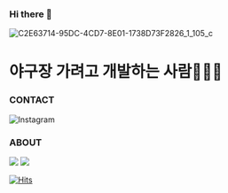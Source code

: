 ### Hi there 👋

![C2E63714-95DC-4CD7-8E01-1738D73F2826_1_105_c](https://user-images.githubusercontent.com/76167244/179994923-f90ef320-9b03-44a5-8b63-787cfc92bf15.jpeg)

<h1>야구장 가려고 개발하는 사람👩🏻‍💻</h1>

### CONTACT
<a src="https://www.instagram.com/hye_oz/"><img alt="Instagram" src ="https://img.shields.io/badge/instagram-E4405F.svg?&style=for-the-badge&logo=Insta&logoColor=white"/></a>

### ABOUT
<img src="https://img.shields.io/badge/react?style=social&logo=React&logoColor=white"/>
<img src="https://img.shields.io/badge/nextjs?style=social&logo=Next.js&logoColor=white"/>

[![Hits](https://hits.seeyoufarm.com/api/count/incr/badge.svg?url=https%3A%2F%2Fgithub.com%2Fhyeoz&count_bg=%23FF8888&title_bg=%23555555&icon=&icon_color=%23E7E7E7&title=hits&edge_flat=false)](https://hits.seeyoufarm.com)
